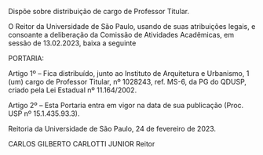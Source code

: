 Dispõe sobre distribuição de cargo de Professor Titular.

O Reitor da Universidade de São Paulo, usando de suas atribuições legais, e consoante a deliberação da Comissão de Atividades Acadêmicas, em sessão de 13.02.2023, baixa a seguinte

PORTARIA:

Artigo 1º – Fica distribuído, junto ao Instituto de Arquitetura e Urbanismo, 1 (um) cargo de Professor Titular, nº 1028243, ref. MS-6, da PG do QDUSP, criado pela Lei Estadual nº 11.164/2002.

Artigo 2º – Esta Portaria entra em vigor na data de sua publicação (Proc. USP nº 15.1.435.93.3).

Reitoria da Universidade de São Paulo, 24 de fevereiro de 2023.

CARLOS GILBERTO CARLOTTI JUNIOR
Reitor